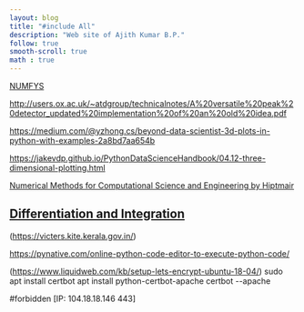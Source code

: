 ```yaml
---
layout: blog
title: "#include All"
description: "Web site of Ajith Kumar B.P."
follow: true
smooth-scroll: true
math : true
---
```



[NUMFYS](https://www.numfys.net/)

http://users.ox.ac.uk/~atdgroup/technicalnotes/A%20versatile%20peak%20detector_updated%20implementation%20of%20an%20old%20idea.pdf

https://medium.com/@yzhong.cs/beyond-data-scientist-3d-plots-in-python-with-examples-2a8bd7aa654b

https://jakevdp.github.io/PythonDataScienceHandbook/04.12-three-dimensional-plotting.html

[Numerical Methods for Computational Science and Engineering by Hiptmair](http://www.sam.math.ethz.ch/~hiptmair/tmp/NumCSE/NumCSE15.pdf)

[Differentiation and Integration](https://theengineeringmaths.com/wp-content/uploads/2017/11/num-diff-integ-web.pdf)
---

(https://victers.kite.kerala.gov.in/)

https://pynative.com/online-python-code-editor-to-execute-python-code/

(https://www.liquidweb.com/kb/setup-lets-encrypt-ubuntu-18-04/)
sudo apt install certbot
apt install python-certbot-apache
certbot --apache


 #forbidden [IP: 104.18.18.146 443]
 
 
